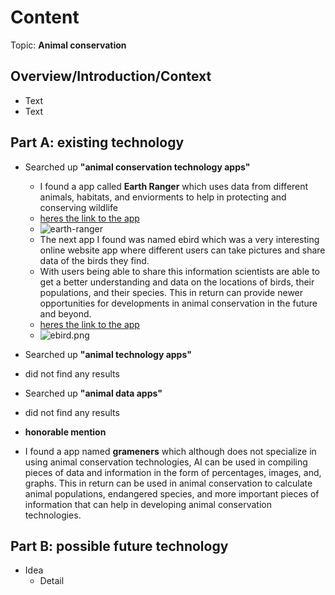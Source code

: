 # Content
Topic: **Animal conservation**

## Overview/Introduction/Context
* Text
* Text

## Part A: existing technology
* Searched up **"animal conservation technology apps"** 
  * I found a app called **Earth Ranger** which uses data from different animals, habitats, and enviorments to help in protecting and conserving wildlife
  * [heres the link to the app](https://www.earthranger.com/)
  * ![earth-ranger](https://github.com/user-attachments/assets/984a9aad-872e-43a1-89fb-34353d4afed6)
  * The next app I found was named ebird which was a very interesting online website app where different users can take pictures and share data of the birds they find.
  * With users being able to share this information scientists are able to get a better understanding and data on the locations of birds, their populations, and their species. This in return can provide newer opportunities for developments in animal conservation in the future and beyond.
  * [heres the link to the app](https://ebird.org/home)
  * ![ebird.png](<img width="1851" height="1055" alt="ebird" src="https://github.com/user-attachments/assets/36644bff-30e5-4458-9ad10cf3df8a144e" />)
 
* Searched up **"animal technology apps"**
 * did not find any results
* Searched up **"animal data apps"**
 * did not find any results
* **honorable mention**
 * I found a app named **grameners** which although does not specialize in using animal conservation technologies, AI can be used in compiling pieces of data and information in the form of percentages, images, and, graphs. This in return can be used in animal conservation to calculate animal populations, endangered species, and more important pieces of information that can help in developing animal conservation technologies. 

## Part B: possible future technology
* Idea
  * Detail
